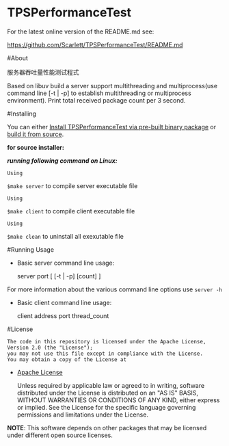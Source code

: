 # TPSPerformanceTest

For the latest online version of the README.md see:
    
  https://github.com/Scarlett/TPSPerformanceTest/README.md

#About

服务器吞吐量性能测试程式

Based on libuv build a server support multithreading and multiprocess(use command line  [-t | -p] to establish multithreading or multiprocess environment). Print total received package count per 3 second.

#Installing 

You can either [Install TPSPerformanceTest via pre-built binary package](https://github.com/Scarlett/TPSPerformanceTest/bin) or [build it from source](https://github.com/ScarlettCanaan/TPSPerformance/src).

**for source installer:**
        
***running following command on Linux:***
        
    Using
            
`$make server` to compile server executable file 
        
    Using 
 
`$make client` to compile client executable file
        
    Using 
            
`$make clean`  to uninstall all exexutable file


#Running Usage

-   Basic server command line usage:

    server port [ [-t | -p] [count] ]

For more information about the various command line options use `server -h` 

-   Basic client command line usage:

    client address port thread_count

#License

    The code in this repository is licensed under the Apache License, Version 2.0 (the "License");
    you may not use this file except in compliance with the License.
    You may obtain a copy of the License at
    
- [Apache License](http://www.apache.org/licenses/LICENSE-2.0)

    Unless required by applicable law or agreed to in writing, software
    distributed under the License is distributed on an "AS IS" BASIS,
    WITHOUT WARRANTIES OR CONDITIONS OF ANY KIND, either express or implied.
    See the License for the specific language governing permissions and
    limitations under the License.

**NOTE**: This software depends on other packages that may be licensed under different open source licenses.

